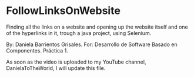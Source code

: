 # FollowLinksOnWebsite
Finding all the links on a website and opening up the website itself and one of the hyperlinks in it, trough a java project, using Selenium.

By: Daniela Barrientos Grisales.
For: Desarrollo de Software Basado en Componentes.
Práctica 1.

As soon as the video is uploaded to my YouTube channel, DanielaToTheWorld, I will update this file.
